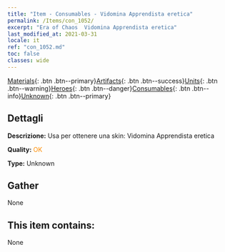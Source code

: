 ```yaml
---
title: "Item - Consumables - Vidomina Apprendista eretica"
permalink: /Items/con_1052/
excerpt: "Era of Chaos  Vidomina Apprendista eretica"
last_modified_at: 2021-03-31
locale: it
ref: "con_1052.md"
toc: false
classes: wide
---
```

 [Materials](/it/Items/){: .btn .btn--primary}[Artifacts](/it/Items/Artifacts/){: .btn .btn--success}[Units](/it/Items/Units/){: .btn .btn--warning}[Heroes](/it/Items/Heroes/){: .btn .btn--danger}[Consumables](/it/Items/Consumables/){: .btn .btn--info}[Unknown](/it/Items/Unknown/){: .btn .btn--primary}

## Dettagli
 **Descrizione:** Usa per ottenere una skin: Vidomina Apprendista eretica

 **Quality:** <span style="color: #FF8C00">OK</span>

 **Type:** Unknown

## Gather

  None

## This item contains:

  None

